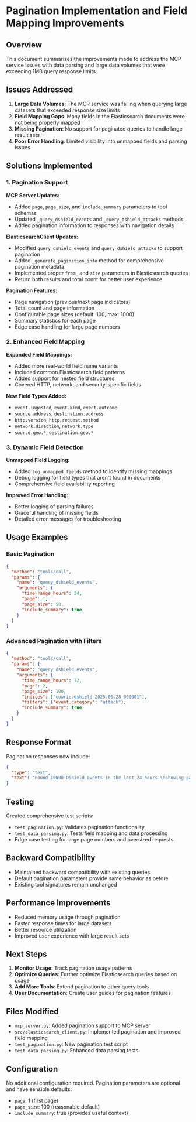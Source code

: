 # Pagination Implementation and Field Mapping Improvements

## Overview

This document summarizes the improvements made to address the MCP service issues with data parsing and large data volumes that were exceeding 1MB query response limits.

## Issues Addressed

1. **Large Data Volumes**: The MCP service was failing when querying large datasets that exceeded response size limits
2. **Field Mapping Gaps**: Many fields in the Elasticsearch documents were not being properly mapped
3. **Missing Pagination**: No support for paginated queries to handle large result sets
4. **Poor Error Handling**: Limited visibility into unmapped fields and parsing issues

## Solutions Implemented

### 1. Pagination Support

**MCP Server Updates:**
- Added `page`, `page_size`, and `include_summary` parameters to tool schemas
- Updated `_query_dshield_events` and `_query_dshield_attacks` methods
- Added pagination information to responses with navigation details

**ElasticsearchClient Updates:**
- Modified `query_dshield_events` and `query_dshield_attacks` to support pagination
- Added `_generate_pagination_info` method for comprehensive pagination metadata
- Implemented proper `from_` and `size` parameters in Elasticsearch queries
- Return both results and total count for better user experience

**Pagination Features:**
- Page navigation (previous/next page indicators)
- Total count and page information
- Configurable page sizes (default: 100, max: 1000)
- Summary statistics for each page
- Edge case handling for large page numbers

### 2. Enhanced Field Mapping

**Expanded Field Mappings:**
- Added more real-world field name variants
- Included common Elasticsearch field patterns
- Added support for nested field structures
- Covered HTTP, network, and security-specific fields

**New Field Types Added:**
- `event.ingested`, `event.kind`, `event.outcome`
- `source.address`, `destination.address`
- `http.version`, `http.request.method`
- `network.direction`, `network.type`
- `source.geo.*`, `destination.geo.*`

### 3. Dynamic Field Detection

**Unmapped Field Logging:**
- Added `log_unmapped_fields` method to identify missing mappings
- Debug logging for field types that aren't found in documents
- Comprehensive field availability reporting

**Improved Error Handling:**
- Better logging of parsing failures
- Graceful handling of missing fields
- Detailed error messages for troubleshooting

## Usage Examples

### Basic Pagination
```json
{
  "method": "tools/call",
  "params": {
    "name": "query_dshield_events",
    "arguments": {
      "time_range_hours": 24,
      "page": 1,
      "page_size": 50,
      "include_summary": true
    }
  }
}
```

### Advanced Pagination with Filters
```json
{
  "method": "tools/call",
  "params": {
    "name": "query_dshield_events",
    "arguments": {
      "time_range_hours": 72,
      "page": 2,
      "page_size": 100,
      "indices": ["cowrie.dshield-2025.06.28-000001"],
      "filters": {"event.category": "attack"},
      "include_summary": true
    }
  }
}
```

## Response Format

Pagination responses now include:

```json
{
  "type": "text",
  "text": "Found 10000 DShield events in the last 24 hours.\nShowing page 1 of 100 (results 1-100).\n\nPage Summary:\n- Events on this page: 100\n- High risk events: 15\n- Unique source IPs: 45\n- Attack patterns: ['brute_force', 'port_scan']\n\nEvent Details:\n[...]\n\nPagination Info:\n{\n  \"current_page\": 1,\n  \"page_size\": 100,\n  \"total_count\": 10000,\n  \"total_pages\": 100,\n  \"has_next\": true,\n  \"has_previous\": false,\n  \"next_page\": 2,\n  \"previous_page\": null,\n  \"start_index\": 1,\n  \"end_index\": 100\n}"
}
```

## Testing

Created comprehensive test scripts:
- `test_pagination.py`: Validates pagination functionality
- `test_data_parsing.py`: Tests field mapping and data processing
- Edge case testing for large page numbers and oversized requests

## Backward Compatibility

- Maintained backward compatibility with existing queries
- Default pagination parameters provide same behavior as before
- Existing tool signatures remain unchanged

## Performance Improvements

- Reduced memory usage through pagination
- Faster response times for large datasets
- Better resource utilization
- Improved user experience with large result sets

## Next Steps

1. **Monitor Usage**: Track pagination usage patterns
2. **Optimize Queries**: Further optimize Elasticsearch queries based on usage
3. **Add More Tools**: Extend pagination to other query tools
4. **User Documentation**: Create user guides for pagination features

## Files Modified

- `mcp_server.py`: Added pagination support to MCP server
- `src/elasticsearch_client.py`: Implemented pagination and improved field mapping
- `test_pagination.py`: New pagination test script
- `test_data_parsing.py`: Enhanced data parsing tests

## Configuration

No additional configuration required. Pagination parameters are optional and have sensible defaults:
- `page`: 1 (first page)
- `page_size`: 100 (reasonable default)
- `include_summary`: true (provides useful context) 